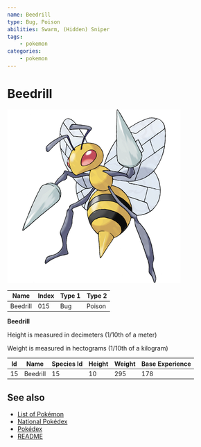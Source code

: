 ```yaml
---
name: Beedrill
type: Bug, Poison
abilities: Swarm, (Hidden) Sniper
tags:
    - pokemon
categories:
    - pokemon
---
```


# Beedrill


![Beedrill](images/015.png)

| **Name** | **Index** | **Type 1** | **Type 2** |
|----|----|----|----|
| Beedrill | 015 | Bug | Poison  |

**Beedrill** 


Height is measured in decimeters (1/10th of a meter)

Weight is measured in hectograms (1/10th of a kilogram)

| **Id** | **Name** | **Species Id** | **Height** | **Weight** | **Base Experience** |
|--------|----------|----------------|------------|------------|---------------------|
| 15 | Beedrill | 15 | 10 | 295 | 178 |


## See also

- [List of Pokémon](../pokemon.md)
- [National Pokédex](../national_pokedex.md)
- [Pokédex](../pokedex.md)
- [README](../README.md)
